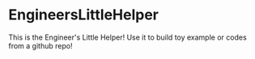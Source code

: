 # EngineersLittleHelper
This is the Engineer's Little Helper! Use it to build toy example or codes from a github repo!
